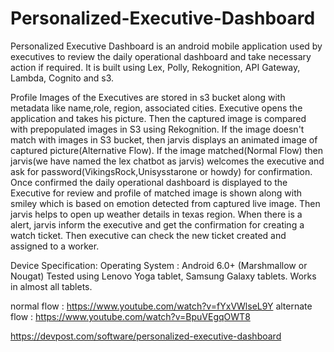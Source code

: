 # Personalized-Executive-Dashboard
Personalized Executive Dashboard is an android mobile application used by executives to review the daily operational dashboard and take necessary action if required. It is built using Lex, Polly, Rekognition, API Gateway, Lambda, Cognito and s3.

Profile Images of the Executives are stored in s3 bucket along with metadata like name,role, region, associated cities. Executive opens the application and takes his picture. Then the captured image is compared with prepopulated images in S3 using Rekognition. If the image doesn't match with images in S3 bucket, then jarvis displays an animated image of captured picture(Alternative Flow). If the image matched(Normal Flow) then jarvis(we have named the lex chatbot as jarvis) welcomes the executive and ask for password(VikingsRock,Unisysstarone or howdy) for confirmation. Once confirmed the daily operational dashboard is displayed to the Executive for review and profile of matched image is shown along with smiley which is based on emotion detected from captured live image. Then jarvis helps to open up weather details in texas region. When there is a alert, jarvis inform the executive and get the confirmation for creating a watch ticket. Then executive can check the new ticket created and assigned to a worker.

Device Specification:
Operating System : Android 6.0+ (Marshmallow or Nougat) Tested using Lenovo Yoga tablet, Samsung Galaxy tablets. Works in almost all tablets.


normal flow : https://www.youtube.com/watch?v=fYxVWlseL9Y
alternate flow :  https://www.youtube.com/watch?v=BpuVEgqOWT8

https://devpost.com/software/personalized-executive-dashboard
